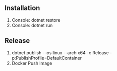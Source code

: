 ## Installation
1. Console: dotnet restore
2. Console: dotnet run

## Release
1. dotnet publish --os linux --arch x64 -c Release -p:PublishProfile=DefaultContainer
2. Docker Push Image